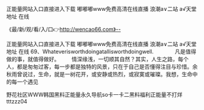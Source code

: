 正能量网站入口直接进入下载
嘟嘟嘟www免费高清在线直播
浪潮a∨二站
а√天堂 地址 在线


《最/新/观/看/入/口👉http://wencao66.com》--

正能量网站入口直接进入下载
嘟嘟嘟www免费高清在线直播
浪潮a∨二站
а√天堂 地址 在线
	69、Whateverisworthdoingatallisworthdoingwell.　　　　凡是值得做的事，就值得做好。
　　情深缘浅，一切顺其自然？其实，人生之路，每个人，都是匆匆过客，每一步都是独特的风景，只在于自己是否懂得注目与珍惜。余秋雨曾说过，生命，就是一树花开，或安静或热烈，或寂寞或璀璨。我想，生命中的每一个遇见





野花社区WWW韩国黑料正能量永久导航so卡一卡二黑料福利正能量不打烊tttzzz04
